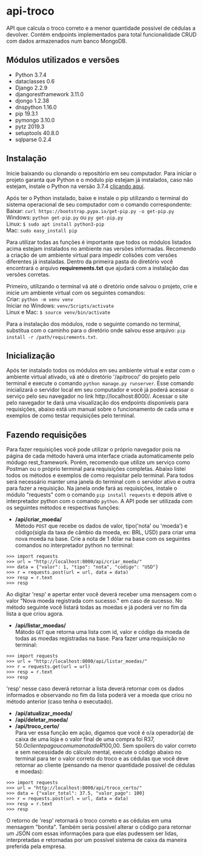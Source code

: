 # api-troco
API que calcula o troco correto e a menor quantidade possível de cédulas a devolver. Contém endpoints implementados para total funcionalidade CRUD com dados armazenados num banco MongoDB.

## Módulos utilizados e versões
- Python 3.7.4
- dataclasses 0.6
- Django 2.2.9
- djangorestframework 3.11.0
- djongo 1.2.38
- dnspython 1.16.0
- pip 19.3.1
- pymongo 3.10.0
- pytz 2019.3
- setuptools 40.8.0
- sqlparse 0.2.4

## Instalação
Inicie baixando ou clonando o repositório em seu computador. Para iniciar o projeto garanta que Python e o módulo pip estejam já instalados, caso não estejam, instale o Python na versão 3.7.4 [clicando aqui](https://www.python.org/downloads/release/python-374/).

Após ter o Python instalado, baixe e instale o pip utilizando o terminal do sistema operacional de seu computador com o comando correspondente:  
Baixar: `curl https://bootstrap.pypa.io/get-pip.py -o get-pip.py`  
Windows: `python get-pip.py` ou `py get-pip.py`  
Linux: `$ sudo apt install python3-pip`  
Mac: `sudo easy_install pip`  

Para utilizar todas as funções é importante que todos os módulos listados acima estejam instalados no ambiente nas versões informadas. Recomendo a criação de um ambiente virtual para impedir colisões com versões diferentes já instaladas. Dentro da primeira pasta do diretório você encontrará o arquivo **requirements.txt** que ajudará com a instalação das versões corretas. 

Primeiro, utilizando o terminal vá até o diretório onde salvou o projeto, crie e inicie um ambiente virtual com os seguintes comandos:  
Criar: `python -m venv venv`  
Iniciar no Windows: `venv/Scripts/activate`  
Linux e Mac: `$ source venv/bin/activate`  

Para a instalação dos módulos, rode o seguinte comando no terminal, substitua com o caminho para o diretório onde salvou esse arquivo:
`pip install -r /path/requirements.txt`.

## Inicialização
Após ter instalado todos os módulos em seu ambiente virtual e estar com o ambiente virtual ativado, vá até o diretório '/apitroco/' do projeto pelo terminal e execute o comando `python manage.py runserver`. Esse comando inicializará o servidor local em seu computador e você já poderá acessar o serviço pelo seu navegador no link http://localhost:8000/. Acessar o site pelo navegador te dará uma visualização dos endpoints disponíveis para requisições, abaixo está um manual sobre o funcionamento de cada uma e exemplos de como testar requisições pelo terminal.

## Fazendo requisições
Para fazer requisições você pode utilizar o próprio navegador pois na página de cada método haverá uma interface criada automaticamente pelo módugo rest_framework. Porém, recomendo que utilize um serviço como Postman ou o próprio terminal para requisições completas. Abaixo listei todos os métodos e exemplos de como requisitar pelo terminal. Para todos será necessário manter uma janela do terminal com o servidor ativo e outra para fazer a requisição. Na janela onde fará as requisições, instale o módulo "requests" com o comando `pip install requests` e depois ative o interpretador python com o comando `python`. A API pode ser utilizada com os seguintes métodos e respectivas funções:

- **/api/criar_moeda/**  
Método `POST` que recebe os dados de valor, tipo('nota' ou 'moeda') e código(sigla da taxa de câmbio da moeda, ex: BRL, USD) para criar uma nova moeda na base. Crie a nota de 1 dólar na base com os seguintes comandos no interpretador python no terminal:  
```
>>> import requests
>>> url = "http://localhost:8000/api/criar_moeda/"
>>> data = {"valor": 1, "tipo": "nota", "codigo": "USD"}
>>> r = requests.post(url = url, data = data)
>>> resp = r.text
>>> resp
```
Ao digitar 'resp' e apertar enter você deverá receber uma mensagem com o valor "Nova moeda registrada com sucesso." em caso de sucesso. No método seguinte você listará todas as moedas e já poderá ver no fim da lista a que criou agora.
- **/api/listar_moedas/**  
Mátodo `GET` que retorna uma lista com id, valor e código da moeda de todas as moedas registradas na base. Para fazer uma requisição no terminal:
```
>>> import requests
>>> url = "http://localhost:8000/api/listar_moedas/"
>>> r = requests.get(url = url)
>>> resp = r.text
>>> resp
```
'resp' nesse caso deverá retornar a lista deverá retornar com os dados informados e observando no fim da lista poderá ver a moeda que criou no método anterior (caso tenha o executado).

- **/api/atualizar_moeda/**
- **/api/deletar_moeda/**
- **/api/troco_certo/**  
Para ver essa função em ação, digamos que você é o/a operador(a) de caixa de uma loja e o valor final de uma compra foi R$37,50. O cliente pagou com uma nota de R$100,00. Sem spoilers do valor correto e sem necessidade do cálculo mental, execute o código abaixo no terminal para ter o valor correto do troco e as cédulas que você deve retornar ao cliente (pensando na menor quantidade possível de cédulas e moedas):
```
>>> import requests
>>> url = "http://localhost:8000/api/troco_certo/"
>>> data = {"valor_total": 37.5, "valor_pago": 100}
>>> r = requests.post(url = url, data = data)
>>> resp = r.text
>>> resp
```  
O retorno de 'resp' retornará o troco correto e as cédulas em uma mensagem "bonita". Também seria possível alterar o código para retornar um JSON com essas informações para que elas pudessem ser lidas, interpretadas e retornadas por um possível sistema de caixa da maneira preferida pela empresa.
